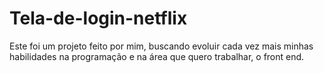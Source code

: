 # Tela-de-login-netflix
Este foi um projeto feito por mim, buscando evoluir cada vez mais minhas habilidades na programação e na área que quero trabalhar, o front end.
